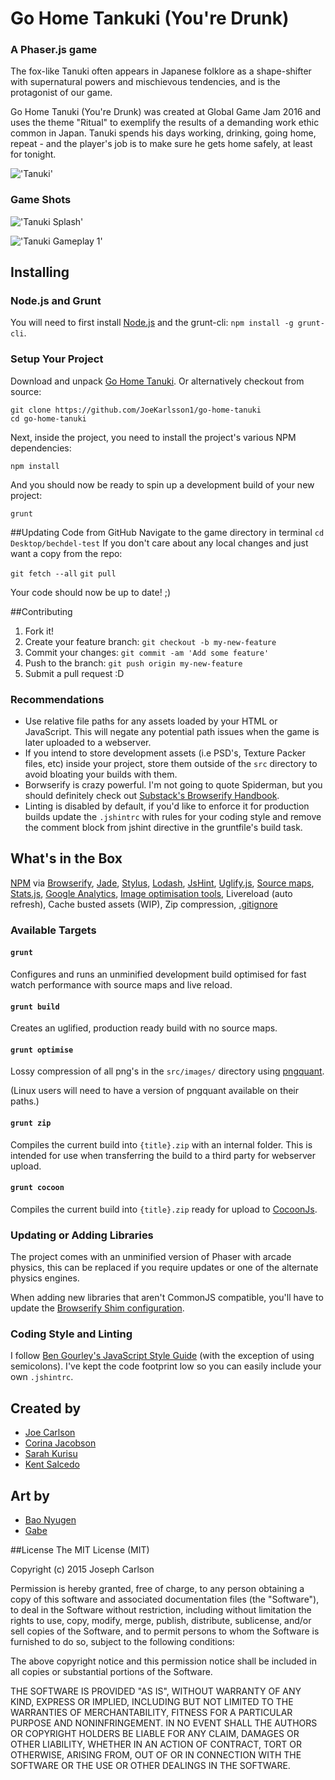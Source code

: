 # Go Home Tankuki (You're Drunk)
### A Phaser.js game

The fox-like Tanuki often appears in Japanese folklore as a shape-shifter with supernatural powers and mischievous tendencies, and is the protagonist of our game.

Go Home Tanuki (You're Drunk) was created at Global Game Jam 2016 and uses the theme "Ritual" to exemplify the results of a demanding work ethic common in Japan. Tanuki spends his days working, drinking, going home, repeat - and the player's job is to make sure he gets home safely, at least for tonight.

!['Tanuki'](http://49.media.tumblr.com/1f54a0a8c9086a95b2438edcc68cf7b9/tumblr_mnbosfY7oz1roqda3o1_500.gif)

### Game Shots

!['Tanuki Splash'](http://go-home-tanuki.callmejoe.net/images/splash/tanuki-splash-1.png)

!['Tanuki Gameplay 1'](http://go-home-tanuki.callmejoe.net/images/splash/tanuki-splash-1.png)

## Installing

### Node.js and Grunt

You will need to first install [Node.js](http://nodejs.org/download/) and the grunt-cli: `npm install -g grunt-cli`.

### Setup Your Project

Download and unpack [Go Home Tanuki](https://github.com/JoeKarlsson1/go-home-tanuki). Or alternatively checkout from source:

    git clone https://github.com/JoeKarlsson1/go-home-tanuki
    cd go-home-tanuki

Next, inside the project, you need to install the project's various NPM dependencies:

    npm install

And you should now be ready to spin up a development build of your new project:

    grunt

##Updating Code from GitHub
Navigate to the game directory in terminal ```cd Desktop/bechdel-test```
If you don't care about any local changes and just want a copy from the repo:

```git fetch --all```
```git pull```

Your code should now be up to date! ;)

##Contributing
1. Fork it!
2. Create your feature branch: ```git checkout -b my-new-feature```
3. Commit your changes: ```git commit -am 'Add some feature'```
4. Push to the branch: ````git push origin my-new-feature````
5. Submit a pull request :D

### Recommendations

* Use relative file paths for any assets loaded by your HTML or JavaScript. This will negate any potential path issues when the game is later uploaded to a webserver.
* If you intend to store development assets (i.e PSD's, Texture Packer files, etc) inside your project, store them outside of the `src` directory to avoid bloating your builds with them.
* Borwserify is crazy powerful. I'm not going to quote Spiderman, but you should definitely check out [Substack's Browserify Handbook](https://github.com/substack/browserify-handbook).
* Linting is disabled by default, if you'd like to enforce it for production builds update the `.jshintrc` with rules for your coding style and remove the comment block from jshint directive in the gruntfile's build task.

## What's in the Box

[NPM](https://www.npmjs.org/) via [Browserify](http://browserify.org/), [Jade](http://jade-lang.com/), [Stylus](http://learnboost.github.io/stylus/), [Lodash](http://lodash.com/), [JsHint](http://www.jshint.com/), [Uglify.js](https://github.com/mishoo/UglifyJS), [Source maps](http://www.html5rocks.com/en/tutorials/developertools/sourcemaps/), [Stats.js](https://github.com/mrdoob/stats.js/), [Google Analytics](http://www.google.com/analytics/), [Image optimisation tools](http://pngquant.org/), Livereload (auto refresh), Cache busted assets (WIP), Zip compression, [.gitignore](https://github.com/serby/GitIgnore)

### Available Targets

#### `grunt`

Configures and runs an unminified development build optimised for fast watch performance with source maps and live reload.

#### `grunt build`

Creates an uglified, production ready build with no source maps.

#### `grunt optimise`

Lossy compression of all png's in the `src/images/` directory using [pngquant](http://pngquant.org/).

(Linux users will need to have a version of pngquant available on their paths.)

#### `grunt zip`

Compiles the current build into `{title}.zip` with an internal folder. This is intended for use when transferring the build to a third party for webserver upload.

#### `grunt cocoon`

Compiles the current build into `{title}.zip` ready for upload to [CocoonJs](https://www.ludei.com/cocoonjs/).

### Updating or Adding Libraries

The project comes with an unminified version of Phaser with arcade physics, this can be replaced if you require updates or one of the alternate physics engines.

When adding new libraries that aren't CommonJS compatible, you'll have to update the [Browserify Shim configuration](https://github.com/thlorenz/browserify-shim#3-provide-browserify-shim-config).

### Coding Style and Linting

I follow [Ben Gourley's JavaScript Style Guide](https://github.com/bengourley/js-style-guide) (with the exception of using semicolons). I've kept the code footprint low so you can easily include your own `.jshintrc`.

## Created by

  * [Joe Carlson](http://www.callmejoe.net/)
  * [Corina Jacobson](https://github.com/corinajacobson)
  * [Sarah Kurisu](https://github.com/skurisu)
  * [Kent Salcedo](https://github.com/kentsalcedo)

## Art by

  * [Bao Nyugen]()
  * [Gabe]()

##License
The MIT License (MIT)

Copyright (c) 2015 Joseph Carlson

Permission is hereby granted, free of charge, to any person obtaining a copy
of this software and associated documentation files (the "Software"), to deal
in the Software without restriction, including without limitation the rights
to use, copy, modify, merge, publish, distribute, sublicense, and/or sell
copies of the Software, and to permit persons to whom the Software is
furnished to do so, subject to the following conditions:

The above copyright notice and this permission notice shall be included in all
copies or substantial portions of the Software.

THE SOFTWARE IS PROVIDED "AS IS", WITHOUT WARRANTY OF ANY KIND, EXPRESS OR
IMPLIED, INCLUDING BUT NOT LIMITED TO THE WARRANTIES OF MERCHANTABILITY,
FITNESS FOR A PARTICULAR PURPOSE AND NONINFRINGEMENT. IN NO EVENT SHALL THE
AUTHORS OR COPYRIGHT HOLDERS BE LIABLE FOR ANY CLAIM, DAMAGES OR OTHER
LIABILITY, WHETHER IN AN ACTION OF CONTRACT, TORT OR OTHERWISE, ARISING FROM,
OUT OF OR IN CONNECTION WITH THE SOFTWARE OR THE USE OR OTHER DEALINGS IN THE
SOFTWARE.